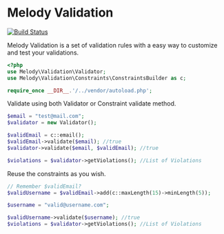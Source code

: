 Melody Validation
=================

[![Build Status](https://secure.travis-ci.org/marcelsud/melody-validation.png)](http://travis-ci.org/marcelsud/melody-validation)

Melody Validation is a set of validation rules with a easy way to customize and test your validations.

```php
<?php
use Melody\Validation\Validator;
use Melody\Validation\Constraints\ConstraintsBuilder as c;

require_once __DIR__.'/../vendor/autoload.php';
```

Validate using both Validator or Constraint validate method.
```php
$email = "test@mail.com";
$validator = new Validator();

$validEmail = c::email();
$validEmail->validate($email); //true
$validator->validate($email, $validEmail); //true

$violations = $validator->getViolations(); //List of Violations
```

Reuse the constraints as you wish.
```php
// Remember $validEmail?
$validUsername = $validEmail->add(c::maxLength(15)->minLength(5));

$username = "valid@username.com";

$validUsername->validate($username); //true
$violations = $validator->getViolations(); //List of Violations
```
